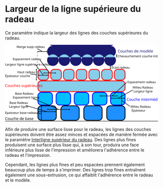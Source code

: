 Largeur de la ligne supérieure du radeau
====
Ce paramètre indique la largeur des lignes des couches supérieures du radeau.

![Dimensions relatives au radeau](../images/raft_dimensions_fr.svg)

Afin de produire une surface lisse pour le radeau, les lignes des couches supérieures doivent être assez minces et espacées de manière fermée avec le paramètre [Interligne supérieur du radeau](raft_surface_line_spacing.md). Des lignes plus fines produisent une surface plus lisse qui, à son tour, produira une face inférieure plus lisse de l'impression et améliorera l'adhérence entre le radeau et l'impression.

Cependant, les lignes plus fines et peu espacées prennent également beaucoup plus de temps à s'imprimer. Des lignes trop fines entraînent également une sous-extrusion, ce qui affaiblit l'adhérence entre le radeau et le modèle.
